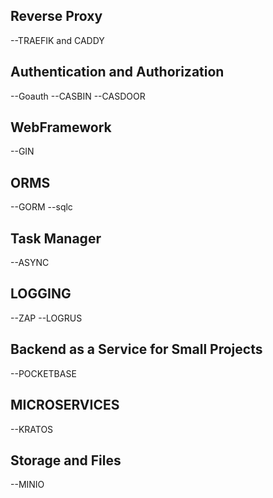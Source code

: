 ## Reverse Proxy
--TRAEFIK  and  CADDY

## Authentication and Authorization
--Goauth
--CASBIN
--CASDOOR

## WebFramework
--GIN

## ORMS
--GORM
--sqlc

## Task Manager
--ASYNC

## LOGGING
--ZAP
--LOGRUS

## Backend as a Service for Small Projects
--POCKETBASE

## MICROSERVICES
--KRATOS

## Storage and Files
--MINIO